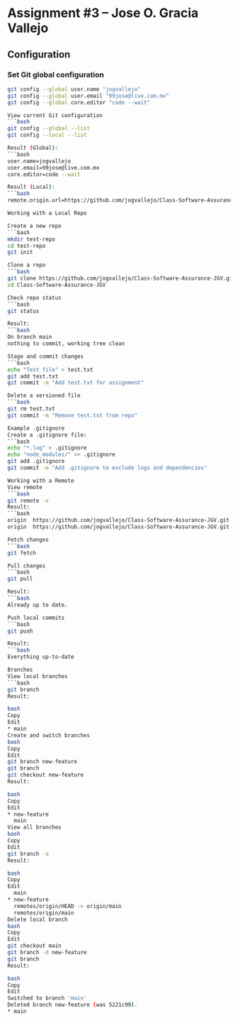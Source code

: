# Assignment #3 – Jose O. Gracia Vallejo

## Configuration

### Set Git global configuration

```bash
git config --global user.name "jogvallejo"
git config --global user.email "99jose@live.com.mx"
git config --global core.editor "code --wait"

View current Git configuration
```bash
git config --global --list
git config --local --list

Result (Global):
```bash
user.name=jogvallejo
user.email=99jose@live.com.mx
core.editor=code --wait

Result (Local):
```bash
remote.origin.url=https://github.com/jogvallejo/Class-Software-Assurance-JGV.git

Working with a Local Repo

Create a new repo
```bash
mkdir test-repo
cd test-repo
git init

Clone a repo
```bash
git clone https://github.com/jogvallejo/Class-Software-Assurance-JGV.git
cd Class-Software-Assurance-JGV

Check repo status
```bash
git status

Result:
```bash
On branch main
nothing to commit, working tree clean

Stage and commit changes
```bash
echo "Test file" > test.txt
git add test.txt
git commit -m "Add test.txt for assignment"

Delete a versioned file
```bash
git rm test.txt
git commit -m "Remove test.txt from repo"

Example .gitignore
Create a .gitignore file:
```bash
echo "*.log" > .gitignore
echo "node_modules/" >> .gitignore
git add .gitignore
git commit -m "Add .gitignore to exclude logs and dependencies"

Working with a Remote
View remote
```bash
git remote -v
Result:
```bash
origin  https://github.com/jogvallejo/Class-Software-Assurance-JGV.git (fetch)
origin  https://github.com/jogvallejo/Class-Software-Assurance-JGV.git (push)

Fetch changes
```bash
git fetch

Pull changes
```bash
git pull

Result:
```bash
Already up to date.

Push local commits
```bash
git push

Result:
```bash
Everything up-to-date

Branches
View local branches
```bash
git branch
Result:

bash
Copy
Edit
* main
Create and switch branches
bash
Copy
Edit
git branch new-feature
git branch
git checkout new-feature
Result:

bash
Copy
Edit
* new-feature
  main
View all branches
bash
Copy
Edit
git branch -a
Result:

bash
Copy
Edit
  main
* new-feature
  remotes/origin/HEAD -> origin/main
  remotes/origin/main
Delete local branch
bash
Copy
Edit
git checkout main
git branch -d new-feature
git branch
Result:

bash
Copy
Edit
Switched to branch 'main'
Deleted branch new-feature (was 5221c99).
* main
